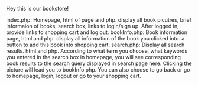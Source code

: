 Hey this is our bookstore!

index.php: 
  Homepage, html of page and php. display all book picutres, brief informaion of books, search box, links to login/sign up.
  After logged in, provide links to shopping cart and log out.
bookInfo.php: 
  Book information page, html and php. display all information of the book you clicked into. a button to add this book into shopping cart.
search.php:
  Display all search results. html and php. According to what term you choose, what keywords you entered in the search box in homepage, you will see
  corresponding book results to the search query displayed in search page here. Clicking the picture will lead you to bookInfo.php.
  You can also choose to go back or go to homepage, login, logout or go to your shopping cart. 